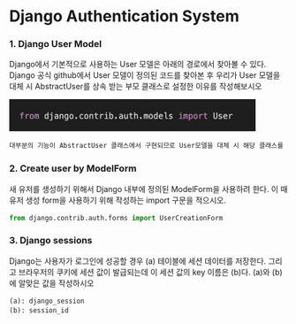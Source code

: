 # Django Authentication System

### 1. Django User Model 

Django에서 기본적으로 사용하는 User 모델은 아래의 경로에서 찾아볼 수 있다. Django 공식 github에서 User 모델이 정의된 코드를 찾아본 후 우리가 User 모델을 대체 시 AbstractUser를 상속 받는 부모 클래스로 설정한 이유를 작성해보시오

![image-20220907225421527](05_django_homework.assets/image-20220907225421527.png)

```python
대부분의 기능이 AbstractUser 클래스에서 구현되므로 User모델을 대체 시 해당 클래스를 상속 받는 부모 클래스로 설정한다.
```

### 2. Create user by ModelForm

새 유저를 생성하기 위해서 Django 내부에 정의된 ModelForm을 사용하려 한다. 이 때 유저 생성 form을 사용하기 위해 작성하는 import 구문을 적으시오.

```python
from django.contrib.auth.forms import UserCreationForm
```

### 3. Django sessions

Django는 사용자가 로그인에 성공할 경우 (a) 테이블에 세션 데이터를 저장한다. 그리고 브라우저의 쿠키에 세션 값이 발급되는데 이 세션 값의 key 이름은 (b)다. (a)와 (b)에 알맞은 값을 작성하시오

```python
(a): django_session
(b): session_id
```

